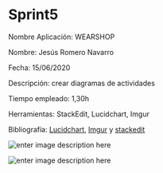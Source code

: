 ﻿

# Sprint5

Nombre Aplicación: WEARSHOP

Nombre: Jesús Romero Navarro

Fecha: 15/06/2020

Descripción: crear diagramas de actividades 

Tiempo empleado: 1,30h

Herramientas: StackEdit, Lucidchart, Imgur

Bibliografía:  [Lucidchart](https://app.lucidchart.com/),   [Imgur](https://imgur.com/) y [stackedit](https://stackedit.io/)

![enter image description here](https://i.imgur.com/PyBidG7.jpg)

![enter image description here](https://i.imgur.com/DZCQHPF.jpg)
